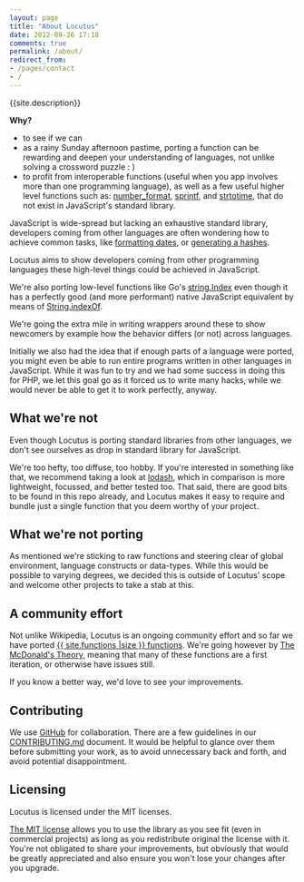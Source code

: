 ```yaml
---
layout: page
title: "About Locutus"
date: 2012-09-26 17:18
comments: true
permalink: /about/
redirect_from:
- /pages/contact
- /
---
```


{{site.description}}

**Why?**

 - to see if we can
 - as a rainy Sunday afternoon pastime, porting a function can be rewarding and deepen your understanding of languages, not unlike solving a crossword puzzle : )
 - to profit from interoperable functions (useful when you app involves more than one programming language), as well as a few useful higher level functions such as:
[number_format](/php/number_format/),
[sprintf](/php/sprintf/), and
[strtotime](/php/strtotime/),
that do not exist in JavaScript's standard library.

JavaScript is wide-spread but lacking an exhaustive 
standard library, developers coming from other languages are often wondering how
to achieve common tasks, like [formatting dates](/php/strftime/), 
or [generating a hashes](/php/sha1/).

Locutus aims to show developers coming from other programming languages
these high-level things could be achieved in JavaScript. 

We're also porting low-level functions like Go's [string.Index](/golang/strings/Index/)
even though it has a perfectly good (and more performant) native JavaScript equivalent by means of [String.indexOf](https://developer.mozilla.org/en-US/docs/JavaScript/Reference/Global_Objects/String/indexOf).

We're going the extra mile in writing wrappers around these to show newcomers by example how the behavior differs (or not) across languages.

Initially we also had the idea that if enough parts of a language were ported, you might even be able to run entire programs written in other languages in JavaScript. While it was fun to try and we had some success in doing this for PHP, we let this goal go as it forced us to write many hacks, while we would never be able to get it to work perfectly, anyway.

## What we're not

Even though Locutus is porting standard libraries from other languages, 
we don't see ourselves as drop in standard library for JavaScript. 

We're too hefty, too diffuse, too hobby. If you're interested in something like that, we recommend taking a look at [lodash](https://lodash.com/), which in comparison is more lightweight, focussed, and better tested too. That said, there are good bits to be found in this repo already, and Locutus makes it easy to require and bundle just a single function that you deem worthy of your project.

## What we're not porting

As mentioned we're sticking to raw functions and steering clear of global environment, language constructs or data-types. While this would be possible to varying degrees, we decided this is outside of Locutus' scope and welcome other projects to take a stab at this.

## A community effort

Not unlike Wikipedia, Locutus is an ongoing community effort and so far we have ported 
[{{ site.functions |size }} functions](/functions). We're going however by [The McDonald's Theory](https://medium.com/what-i-learned-building/9216e1c9da7d), meaning that many of these functions are a first iteration, or otherwise have issues still.

If you know a better way, we'd love to see your improvements.

## Contributing

We use [GitHub](http://github.com/kvz/locutus) for collaboration. There are a few guidelines in our [CONTRIBUTING.md](http://github.com/kvz/locutus/CONTRIBUTING.md) document. It would be helpful to glance over them before submitting your work, as to avoid unnecessary back and forth, and avoid potential disappointment.

## Licensing

Locutus is licensed under the MIT licenses.

[The MIT license](https://github.com/kvz/locutus/blob/master/LICENSE) allows you to use the library as you see fit (even in commercial projects) as long as you redistribute original the license with it. You're not obligated to share your improvements, but obviously that would be greatly appreciated and also ensure you won't lose your changes after you upgrade.
